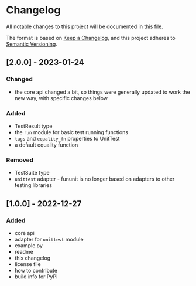# Changelog

All notable changes to this project will be documented in this file.

The format is based on [Keep a Changelog](https://keepachangelog.com/en/1.0.0/),
and this project adheres to [Semantic Versioning](https://semver.org/spec/v2.0.0.html).

## [2.0.0] - 2023-01-24

### Changed

- the core api changed a bit, so things were generally updated to work the new way, with specific changes below

### Added

- TestResult type
- the `run` module for basic test running functions
- `tags` and `equality_fn` properties to UnitTest
- a default equality function

### Removed

- TestSuite type
- `unittest` adapter - fununit is no longer based on adapters to other testing libraries


## [1.0.0] - 2022-12-27

### Added

- core api
- adapter for `unittest` module
- example.py
- readme
- this changelog
- license file
- how to contribute
- build info for PyPI
